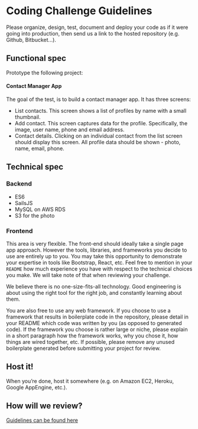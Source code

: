 Coding Challenge Guidelines
===========================

Please organize, design, test, document and deploy your code as if it were going
into production, then send us a link to the hosted repository (e.g. Github,
Bitbucket...).


Functional spec
---------------

Prototype the following project:

#### Contact Manager App 

The goal of the test, is to build a contact manager app. It has three screens:

- List contacts. This screen shows a list of profiles by name with a small thumbnail. 
- Add contact. This screen captures data for the profile. Specifically, the image, user name, phone and email address. 
- Contact details. Clicking on an individual contact from the list screen should display this screen. All profile data should be shown - photo, name, email, phone.


Technical spec
--------------

### Backend

- ES6
- SailsJS
- MySQL on AWS RDS
- S3 for the photo


### Frontend

This area is very flexible. The front-end should ideally take a single page app approach. However the tools, libraries, and frameworks you decide to use are entirely up to you. 
You may take this opportunity to demonstrate your expertise in tools like Bootstrap, React, etc. Feel free to mention in your `README` how much experience you have with respect to the technical choices you make. We will take note of that when reviewing your challenge.



We believe there is no one-size-fits-all technology. Good engineering is about using the right tool for the right job, and constantly learning about them.


You are also free to use any web framework. If you choose to use a framework that results in boilerplate code in the repository, please detail in your README which code was written by you (as opposed to generated code). If the framework you choose is rather large or niche, please explain in a short paragraph how the framework works, why you chose it, how things are wired together, etc. If possible, please remove any unused boilerplate generated before submitting your project for review.


Host it!
--------

When you’re done, host it somewhere (e.g. on Amazon EC2, Heroku, Google AppEngine, etc.).

How will we review?
-------------------

[Guidelines can be found here](readme.md)
